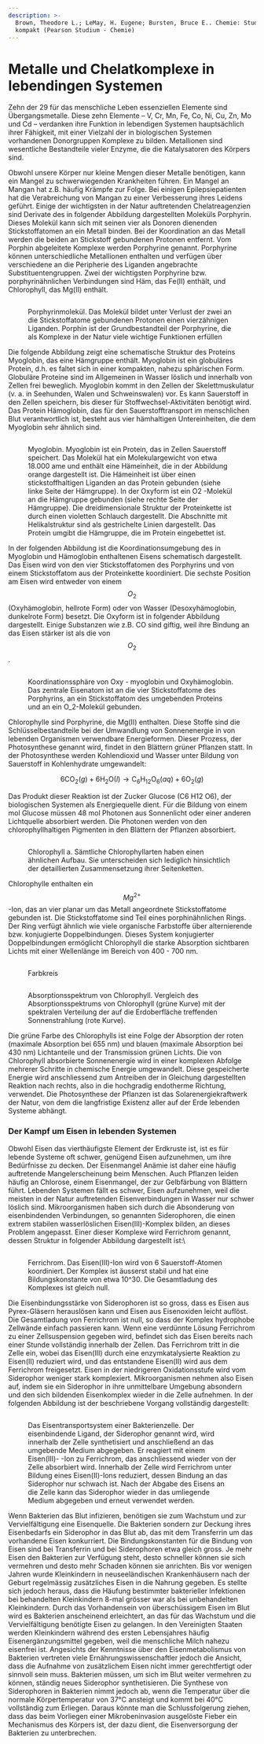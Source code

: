 ```yaml
---
description: >-
  Brown, Theodore L.; LeMay, H. Eugene; Bursten, Bruce E.. Chemie: Studieren
  kompakt (Pearson Studium - Chemie)
---
```


# Metalle und Chelatkomplexe in lebendingen Systemen

Zehn der 29 für das menschliche Leben essenziellen Elemente sind Übergangsmetalle. Diese zehn Elemente – V, Cr, Mn, Fe, Co, Ni, Cu, Zn, Mo und Cd – verdanken ihre Funktion in lebendigen  Systemen hauptsächlich ihrer Fähigkeit, mit einer Vielzahl der in biologischen Systemen vorhandenen Donorgruppen Komplexe zu bilden. Metallionen sind wesentliche Bestandteile vieler Enzyme, die die Katalysatoren des Körpers sind.

Obwohl unsere Körper nur kleine Mengen dieser Metalle benötigen, kann ein Mangel zu schwerwiegenden Krankheiten führen. Ein Mangel an Mangan hat z.B. häufig Krämpfe zur Folge. Bei einigen Epilepsiepatienten hat die Verabreichung von Mangan zu einer Verbesserung ihres Leidens geführt. Einige der wichtigsten in der Natur auftretenden Chelatreagenzien sind Derivate des in folgender Abbildung dargestellten Moleküls Porphyrin. Dieses Molekül kann sich mit seinen vier als Donoren dienenden Stickstoffatomen an ein Metall binden. Bei der Koordination an das Metall werden die beiden an Stickstoff gebundenen Protonen entfernt. Vom Porphin abgeleitete Komplexe werden Porphyrine genannt. Porphyrine können unterschiedliche Metallionen enthalten und verfügen über verschiedene an die Peripherie des Liganden angebrachte Substituentengruppen. Zwei der wichtigsten Porphyrine bzw. porphyrinähnlichen Verbindungen sind Häm, das Fe(II) enthält, und Chlorophyll, das Mg(II) enthält.

<figure><img src="../../.gitbook/assets/image (108).png" alt=""><figcaption><p>Porphyrinmolekül. Das Molekül bildet unter Verlust der zwei an die Stickstoffatome gebundenen Protonen einen vierzähnigen Liganden. Porphin ist der Grundbestandteil der Porphyrine, die als Komplexe in der Natur viele wichtige Funktionen erfüllen</p></figcaption></figure>

Die folgende Abbildung zeigt eine schematische Struktur des Proteins Myoglobin, das eine Hämgruppe enthält. Myoglobin ist ein globuläres Protein, d.h. es faltet sich in einer kompakten, nahezu sphärischen Form. Globuläre Proteine sind im Allgemeinen in Wasser löslich und innerhalb von Zellen frei beweglich. Myoglobin kommt in den Zellen der Skelettmuskulatur (v. a. in Seehunden, Walen und Schweinswalen) vor. Es kann Sauerstoff in den Zellen speichern, bis dieser für Stoffwechsel-Aktivitäten benötigt wird. Das Protein Hämoglobin, das für den Sauerstofftransport im menschlichen Blut verantwortlich ist, besteht aus vier hämhaltigen Untereinheiten, die dem Myoglobin sehr ähnlich sind.

<figure><img src="../../.gitbook/assets/image (109).png" alt=""><figcaption><p>Myoglobin. Myoglobin ist ein Protein, das in Zellen Sauerstoff speichert. Das Molekül hat ein Molekulargewicht von etwa 18.000 ame und enthält eine Hämeinheit, die in der Abbildung orange dargestellt ist. Die Hämeinheit ist über einen stickstoffhaltigen Liganden an das Protein gebunden (siehe linke Seite der Hämgruppe). In der Oxyform ist ein O2 -Molekül an die Hämgruppe gebunden (siehe rechte Seite der Hämgruppe). Die dreidimensionale Struktur der Proteinkette ist durch einen violetten Schlauch dargestellt. Die Abschnitte mit Helikalstruktur sind als gestrichelte Linien dargestellt. Das Protein umgibt die Hämgruppe, die im Protein eingebettet ist.</p></figcaption></figure>

In der folgenden Abbildung ist die Koordinationsumgebung des in Myoglobin und Hämoglobin enthaltenen Eisens schematisch dargestellt. Das Eisen wird von den vier Stickstoffatomen des Porphyrins und von einem Stickstoffatom aus der Proteinkette koordiniert. Die sechste Position am Eisen wird entweder von einem $$O_2$$ (Oxyhämoglobin, hellrote Form) oder von Wasser (Desoxyhämoglobin, dunkelrote Form) besetzt. Die Oxyform ist in folgender Abbildung dargestellt. Einige Substanzen wie z.B. CO sind giftig, weil ihre Bindung an das Eisen stärker ist als die von $$O_2$$.

<figure><img src="../../.gitbook/assets/image (110).png" alt=""><figcaption><p>Koordinationssphäre von Oxy - myoglobin und Oxyhämoglobin. Das zentrale Eisenatom ist an die vier Stickstoffatome des Porphyrins, an ein Stickstoffatom des umgebenden Proteins und an ein <span class="math">O_2</span>-Molekül gebunden.</p></figcaption></figure>

Chlorophylle sind Porphyrine, die Mg(II) enthalten. Diese Stoffe sind die Schlüsselbestandteile bei der Umwandlung von Sonnenenergie in von lebenden Organismen verwendbare Energieformen. Dieser Prozess, der Photosynthese genannt wird, findet in den Blättern grüner Pflanzen statt. In der Photosynthese werden Kohlendioxid und Wasser unter Bildung von Sauerstoff in Kohlenhydrate umgewandelt:

$$\begin{equation} 6 \mathrm{CO}_2(g)+6 \mathrm{H}_2 \mathrm{O}(l) \longrightarrow \mathrm{C}_6 \mathrm{H}_{12} \mathrm{O}_6(a q)+6 \mathrm{O}_2(g) \end{equation}$$

Das Produkt dieser Reaktion ist der Zucker Glucose (C6 H12 O6), der biologischen Systemen als Energiequelle dient. Für die Bildung von einem mol Glucose müssen 48 mol Photonen aus Sonnenlicht oder einer anderen Lichtquelle absorbiert werden. Die Photonen werden von den chlorophyllhaltigen Pigmenten in den Blättern der Pflanzen absorbiert.

<figure><img src="../../.gitbook/assets/image (111).png" alt=""><figcaption><p>Chlorophyll a. Sämtliche Chlorophyllarten haben einen ähnlichen Aufbau. Sie unterscheiden sich lediglich hinsichtlich der detaillierten Zusammensetzung ihrer Seitenketten.</p></figcaption></figure>

Chlorophylle enthalten ein $$Mg^{2+}$$-Ion, das an vier planar um das Metall angeordnete Stickstoffatome gebunden ist. Die Stickstoffatome sind Teil eines porphinähnlichen Rings. Der Ring verfügt ähnlich wie viele organische Farbstoffe über alternierende bzw. konjugierte Doppelbindungen. Dieses System konjugierter Doppelbindungen ermöglicht Chlorophyll die starke Absorption sichtbaren Lichts mit einer Wellenlänge im Bereich von 400 - 700 nm.

<figure><img src="../../.gitbook/assets/image.png" alt=""><figcaption><p>Farbkreis</p></figcaption></figure>

<figure><img src="../../.gitbook/assets/image (112).png" alt=""><figcaption><p>Absorptionsspektrum von Chlorophyll. Vergleich des Absorptionsspektrums von Chlorophyll (grüne Kurve) mit der spektralen Verteilung der auf die Erdoberfläche treffenden Sonnenstrahlung (rote Kurve).</p></figcaption></figure>

Die grüne Farbe des Chlorophylls ist eine Folge der Absorption der roten (maximale Absorption bei 655 nm) und blauen (maximale Absorption bei 430 nm) Lichtanteile und der Transmission grünen Lichts. Die von Chlorophyll absorbierte Sonnenenergie wird in einer komplexen Abfolge mehrerer Schritte in chemische Energie umgewandelt. Diese gespeicherte Energie wird anschliessend zum Antreiben der in Gleichung dargestellten Reaktion nach rechts, also in die hochgradig endotherme Richtung, verwendet. Die Photosynthese der Pflanzen ist das Solarenergiekraftwerk der Natur, von dem die langfristige Existenz aller auf der Erde lebenden Systeme abhängt.

### Der Kampf um Eisen in lebenden Systemen

Obwohl Eisen das vierthäufigste Element der Erdkruste ist, ist es für lebende Systeme oft schwer, genügend Eisen aufzunehmen, um ihre Bedürfnisse zu decken. Der Eisenmangel Anämie ist daher eine häufig auftretende Mangelerscheinung beim Menschen. Auch Pflanzen leiden häufig an Chlorose, einem Eisenmangel, der zur Gelbfärbung von Blättern führt. Lebenden Systemen fällt es schwer, Eisen aufzunehmen, weil die meisten in der Natur auftretenden Eisenverbindungen in Wasser nur schwer löslich sind. Mikroorganismen haben sich durch die Absonderung von eisenbindenden Verbindungen, so genannten Siderophoren, die einen extrem stabilen wasserlöslichen Eisen(III)-Komplex bilden, an dieses Problem angepasst. Einer dieser Komplexe wird Ferrichrom genannt, dessen Struktur in folgender Abbildung dargestellt ist:\


<figure><img src="../../.gitbook/assets/image (113).png" alt=""><figcaption><p>Ferrichrom. Das Eisen(III)-Ion wird von 6 Sauerstoff-Atomen koordiniert. Der Komplex ist äusserst stabil und hat eine Bildungskonstante von etwa 10^30. Die Gesamtladung des Komplexes ist gleich null.</p></figcaption></figure>

Die Eisenbindungsstärke von Siderophoren ist so gross, dass es Eisen aus Pyrex-Gläsern herauslösen kann und Eisen aus Eisenoxiden leicht auflöst. Die Gesamtladung von Ferrichrom ist null, so dass der Komplex hydrophobe Zellwände einfach passieren kann. Wenn eine verdünnte Lösung Ferrichrom zu einer Zellsuspension gegeben wird, befindet sich das Eisen bereits nach einer Stunde vollständig innerhalb der Zellen. Das Ferrichrom tritt in die Zelle ein, wobei das Eisen(III) durch eine enzymkatalysierte Reaktion zu Eisen(II) reduziert wird, und das entstandene Eisen(II) wird aus dem Ferrichrom freigesetzt. Eisen in der niedrigeren Oxidationsstufe wird vom Siderophor weniger stark komplexiert. Mikroorganismen nehmen also Eisen auf, indem sie ein Siderophor in ihre unmittelbare Umgebung absondern und den sich bildenden Eisenkomplex wieder in die Zelle aufnehmen. In der folgenden Abbildung ist der beschriebene Vorgang vollständig dargestellt:

<figure><img src="../../.gitbook/assets/image (114).png" alt=""><figcaption><p>Das Eisentransportsystem einer Bakterienzelle. Der eisenbindende Ligand, der Siderophor genannt wird, wird innerhalb der Zelle synthetisiert und anschließend an das umgebende Medium abgegeben. Er reagiert mit einem Eisen(III)- -Ion zu Ferrichrom, das anschliessend wieder von der Zelle absorbiert wird. Innerhalb der Zelle wird Ferrichrom unter Bildung eines Eisen(II)-Ions reduziert, dessen Bindung an das Siderophor nur schwach ist. Nach der Abgabe des Eisens an die Zelle kann das Siderophor wieder in das umliegende Medium abgegeben und erneut verwendet werden.</p></figcaption></figure>

Wenn Bakterien das Blut infizieren, benötigen sie zum Wachstum und zur Vervielfältigung eine Eisenquelle. Die Bakterien sondern zur Deckung ihres Eisenbedarfs ein Siderophor in das Blut ab, das mit dem Transferrin um das vorhandene Eisen konkurriert. Die Bindungskonstanten für die Bindung von Eisen sind bei Transferrin und bei Siderophoren etwa gleich gross. Je mehr Eisen den Bakterien zur Verfügung steht, desto schneller können sie sich vermehren und desto mehr Schaden können sie anrichten. Bis vor wenigen Jahren wurde Kleinkindern in neuseeländischen Krankenhäusern nach der Geburt regelmässig zusätzliches Eisen in die Nahrung gegeben. Es stellte sich jedoch heraus, dass die Häufung bestimmter bakterieller Infektionen bei behandelten Kleinkindern 8-mal grösser war als bei unbehandelten Kleinkindern. Durch das Vorhandensein von überschüssigem Eisen im Blut wird es Bakterien anscheinend erleichtert, an das für das Wachstum und die Vervielfältigung benötigte Eisen zu gelangen. In den Vereinigten Staaten werden Kleinkindern während des ersten Lebensjahres häufig Eisenergänzungsmittel gegeben, weil die menschliche Milch nahezu eisenfrei ist. Angesichts der Kenntnisse über den Eisenmetabolismus von Bakterien vertreten viele Ernährungswissenschaftler jedoch die Ansicht, dass die Aufnahme von zusätzlichem Eisen nicht immer gerechtfertigt oder sinnvoll sein muss. Bakterien müssen, um sich im Blut weiter vermehren zu können, ständig neues Siderophor synthetisieren. Die Synthese von Siderophoren in Bakterien nimmt jedoch ab, wenn die Temperatur über die normale Körpertemperatur von 37°C ansteigt und kommt bei 40°C vollständig zum Erliegen. Daraus könnte man die Schlussfolgerung ziehen, dass das beim Vorliegen einer Mikrobeninvasion ausgelöste Fieber ein Mechanismus des Körpers ist, der dazu dient, die Eisenversorgung der Bakterien zu unterbrechen.



